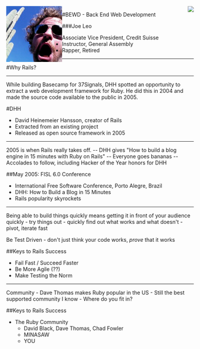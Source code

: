 <div style="float: left"><img src="../../assets/me/scary_cactus.jpg" /></div>
<div style="float: right"><img src="https://github.com/generalassembly/ga-ruby-on-rails-for-devs/raw/master/images/ga.png" /></div>

#BEWD - Back End Web Development

###Joe Leo

* Associate Vice President, Credit Suisse
* Instructor, General Assembly
* Rapper, Retired

---

#Why Rails?

---
<aside class="notes">
  While building Basecamp for 37Signals, DHH spotted an opportunity to extract a web development framework for Ruby. He did this in 2004 and made the source code available to the public in 2005.
</aside>

#DHH

* David Heinemeier Hansson, creator of Rails
* Extracted from an existing project
* Released as open source framework in 2005

---
<aside class="notes">
  2005 is when Rails really takes off.
  -- DHH gives "How to build a blog engine in 15 minutes with Ruby on Rails"
  -- Everyone goes bananas
  -- Accolades to follow, including Hacker of the Year honors for DHH
  </aside>

##May 2005: FISL 6.0 Conference

* International Free Software Conference, Porto Alegre, Brazil
* DHH: How to Build a Blog in 15 Minutes
* Rails popularity skyrockets

---

<aside class="notes">
  Being able to build things quickly means getting it in front of your audience quickly
  - try things out
  - quickly find out what works and what doesn't
  - pivot, iterate fast

  Be Test Driven - don't just think your code works, _prove_ that it works
</aside>

##Keys to Rails Success

* Fail Fast / Succeed Faster
* Be More Agile (??)
* Make Testing the Norm

---

<aside class="notes">
  Community
  - Dave Thomas makes Ruby popular in the US
  - Still the best supported community I know
  - Where do you fit in?
</aside>

##Keys to Rails Success
* The Ruby Community 
  * David Black, Dave Thomas, Chad Fowler
  * MINASAW
  * YOU
